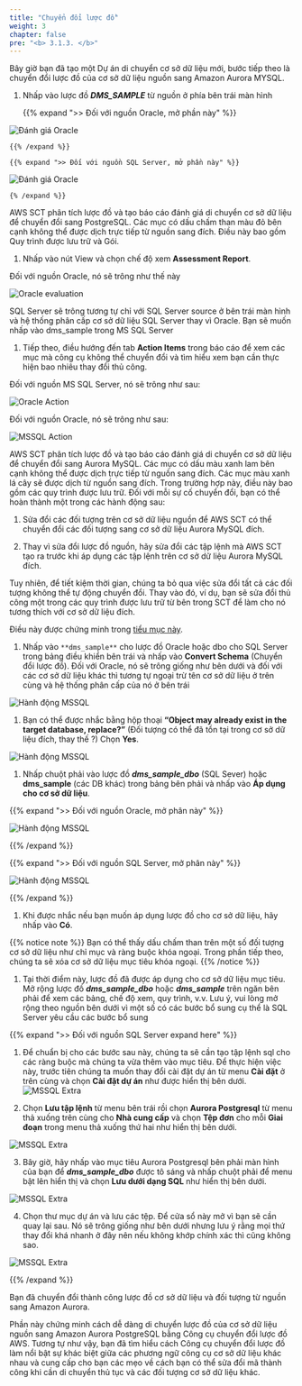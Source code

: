 ```yaml
---
title: "Chuyển đổi lược đồ"
weight: 3
chapter: false
pre: "<b> 3.1.3. </b>"
---
```


Bây giờ bạn đã tạo một Dự án di chuyển cơ sở dữ liệu mới, bước tiếp theo là chuyển đổi lược đồ của cơ sở dữ liệu nguồn sang Amazon Aurora MYSQL.

1. Nhấp vào lược đồ **_DMS_SAMPLE_** từ nguồn ở phía bên trái màn hình

    {{% expand ">> Đối với nguồn Oracle, mở phần này" %}}

![Đánh giá Oracle](/images/3/1/3/0001.png?width=80pc)

    {{% /expand %}}

    {{% expand ">> Đối với nguồn SQL Server, mở phần này" %}}

![Đánh giá Oracle](/images/3/1/3/0002.png?width=80pc)

    {% /expand %}}

AWS SCT phân tích lược đồ và tạo báo cáo đánh giá di chuyển cơ sở dữ liệu để chuyển đổi sang PostgreSQL. Các mục có dấu chấm than màu đỏ bên cạnh không thể được dịch trực tiếp từ nguồn sang đích. Điều này bao gồm Quy trình được lưu trữ và Gói.

1. Nhấp vào nút View và chọn chế độ xem **Assessment Report**.

Đối với nguồn Oracle, nó sẽ trông như thế này

![Oracle evaluation](/images/3/1/3/0002-1.png?width=80pc)

SQL Server sẽ trông tương tự chỉ với SQL Server source ở bên trái màn hình và hệ thống phân cấp cơ sở dữ liệu SQL Server thay vì Oracle. Bạn sẽ muốn nhấp vào dms_sample trong MS SQL Server

1. Tiếp theo, điều hướng đến tab **Action Items** trong báo cáo để xem các mục mà công cụ không thể chuyển đổi và tìm hiểu xem bạn cần thực hiện bao nhiêu thay đổi thủ công.

Đối với nguồn MS SQL Server, nó sẽ trông như sau:

![Oracle Action](/images/3/1/3/0002.png?width=80pc)

Đối với nguồn Oracle, nó sẽ trông như sau:

![MSSQL Action](/images/3/1/3/0003.png?width=80pc)

AWS SCT phân tích lược đồ và tạo báo cáo đánh giá di chuyển cơ sở dữ liệu để chuyển đổi sang Aurora MySQL. Các mục có dấu màu xanh lam bên cạnh không thể được dịch trực tiếp từ nguồn sang đích. Các mục màu xanh lá cây sẽ được dịch từ nguồn sang đích. Trong trường hợp này, điều này bao gồm các quy trình được lưu trữ. Đối với mỗi sự cố chuyển đổi, bạn có thể hoàn thành một trong các hành động sau:

1. Sửa đổi các đối tượng trên cơ sở dữ liệu nguồn để AWS SCT có thể chuyển đổi các đối tượng sang cơ sở dữ liệu Aurora MySQL đích.

2. Thay vì sửa đổi lược đồ nguồn, hãy sửa đổi các tập lệnh mà AWS SCT tạo ra trước khi áp dụng các tập lệnh trên cơ sở dữ liệu Aurora MySQL đích.

Tuy nhiên, để tiết kiệm thời gian, chúng ta bỏ qua việc sửa đổi tất cả các đối tượng không thể tự động chuyển đổi. Thay vào đó, ví dụ, bạn sẽ sửa đổi thủ công một trong các quy trình được lưu trữ từ bên trong SCT để làm cho nó tương thích với cơ sở dữ liệu đích.

Điều này được chứng minh trong [tiểu mục này](./ModifyCode).

1. Nhấp vào `**dms_sample**` cho lược đồ Oracle hoặc dbo cho SQL Server trong bảng điều khiển bên trái và nhấp vào **Convert Schema** (Chuyển đổi lược đồ).
Đối với Oracle, nó sẽ trông giống như bên dưới và đối với các cơ sở dữ liệu khác thì tương tự ngoại trừ tên cơ sở dữ liệu ở trên cùng và hệ thống phân cấp của nó ở bên trái

![Hành động MSSQL](/images/3/1/3/0004.png?width=80pc)

1. Bạn có thể được nhắc bằng hộp thoại **“Object may already exist in the target database, replace?”** (Đối tượng có thể đã tồn tại trong cơ sở dữ liệu đích, thay thế ?) Chọn **Yes**.

![Hành động MSSQL](/images/3/1/3/0005.png?width=80pc)

1. Nhấp chuột phải vào lược đồ **_dms_sample_dbo_** (SQL Sever) hoặc **dms_sample** (các DB khác) trong bảng bên phải và nhấp vào **Áp dụng cho cơ sở dữ liệu**.

{{% expand ">> Đối với nguồn Oracle, mở phân này" %}}

![Hành động MSSQL](/images/3/1/3/0006-a.png?width=80pc)

{{% /expand %}}

{{% expand ">> Đối với nguồn SQL Server, mở phân này" %}}

![Hành động MSSQL](/images/3/1/3/0006-b.png?width=80pc)

{{% /expand %}}

1. Khi được nhắc nếu bạn muốn áp dụng lược đồ cho cơ sở dữ liệu, hãy nhấp vào **Có**.

{{% notice note %}}
Bạn có thể thấy dấu chấm than trên một số đối tượng cơ sở dữ liệu như chỉ mục và ràng buộc khóa ngoại. Trong phần tiếp theo, chúng ta sẽ xóa cơ sở dữ liệu mục tiêu khóa ngoại.
{{% /notice %}}

1. Tại thời điểm này, lược đồ đã được áp dụng cho cơ sở dữ liệu mục tiêu. Mở rộng lược đồ **_dms_sample_dbo_** hoặc **_dms_sample_** trên ngăn bên phải để xem các bảng, chế độ xem, quy trình, v.v. Lưu ý, vui lòng mở rộng theo nguồn bên dưới vì một số có các bước bổ sung cụ thể là SQL Server yêu cầu các bước bổ sung

{{% expand ">> Đối với nguồn SQL Server expand here" %}}

1. Để chuẩn bị cho các bước sau này, chúng ta sẽ cần tạo tập lệnh sql cho các ràng buộc mà chúng ta vừa thêm vào mục tiêu. Để thực hiện việc này, trước tiên chúng ta muốn thay đổi cài đặt dự án từ menu **Cài đặt** ở trên cùng và chọn **Cài đặt dự án** như được hiển thị bên dưới.
![MSSQL Extra](/images/3/1/3/0007.png?width=80pc)

2. Chọn **Lưu tập lệnh** từ menu bên trái rồi chọn **Aurora Postgresql** từ menu thả xuống trên cùng cho **Nhà cung cấp** và chọn **Tệp đơn** cho mỗi **Giai đoạn** trong menu thả xuống thứ hai như hiển thị bên dưới.

![MSSQL Extra](/images/3/1/3/0008.png?width=80pc)

3. Bây giờ, hãy nhấp vào mục tiêu Aurora Postgresql bên phải màn hình của bạn để **_dms_sample_dbo_** được tô sáng và nhấp chuột phải để menu bật lên hiển thị và chọn **Lưu dưới dạng SQL** như hiển thị bên dưới.

![MSSQL Extra](/images/3/1/3/0009.png?width=80pc)

4. Chọn thư mục dự án và lưu các tệp. Để cửa sổ này mở vì bạn sẽ cần quay lại sau. Nó sẽ trông giống như bên dưới nhưng lưu ý rằng mọi thứ thay đổi khá nhanh ở đây nên nếu không khớp chính xác thì cũng không sao.

![MSSQL Extra](/images/3/1/3/0010.png?width=80pc)

{{% /expand %}}

Bạn đã chuyển đổi thành công lược đồ cơ sở dữ liệu và đối tượng từ nguồn sang Amazon Aurora.

Phần này chứng minh cách dễ dàng di chuyển lược đồ của cơ sở dữ liệu nguồn sang Amazon Aurora PostgreSQL bằng Công cụ chuyển đổi lược đồ AWS. Tương tự như vậy, bạn đã tìm hiểu cách Công cụ chuyển đổi lược đồ làm nổi bật sự khác biệt giữa các phương ngữ công cụ cơ sở dữ liệu khác nhau và cung cấp cho bạn các mẹo về cách bạn có thể sửa đổi mã thành công khi cần di chuyển thủ tục và các đối tượng cơ sở dữ liệu khác.